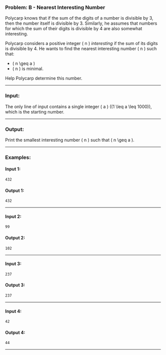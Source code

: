 ### Problem: **B - Nearest Interesting Number**

Polycarp knows that if the sum of the digits of a number is divisible by 3, then the number itself is divisible by 3. Similarly, he assumes that numbers for which the sum of their digits is divisible by 4 are also somewhat interesting.

Polycarp considers a positive integer \( n \) *interesting* if the sum of its digits is divisible by 4. He wants to find the nearest interesting number \( n \) such that:
- \( n \geq a \)
- \( n \) is minimal.

Help Polycarp determine this number.

---

### Input:
The only line of input contains a single integer \( a \) \((1 \leq a \leq 1000)\), which is the starting number.

---

### Output:
Print the smallest interesting number \( n \) such that \( n \geq a \).

---

### Examples:

#### Input 1:
```
432
```
#### Output 1:
```
432
```

---

#### Input 2:
```
99
```
#### Output 2:
```
102
```

---

#### Input 3:
```
237
```
#### Output 3:
```
237
```

---

#### Input 4:
```
42
```
#### Output 4:
```
44
```

---


